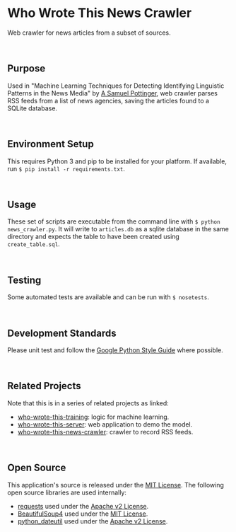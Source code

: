 Who Wrote This News Crawler
====================================================================================================
Web crawler for news articles from a subset of sources.

<br>

Purpose
----------------------------------------------------------------------------------------------------
Used in "Machine Learning Techniques for Detecting Identifying Linguistic Patterns in the News Media" by [A Samuel Pottinger](https://gleap.org), web crawler parses RSS feeds from a list of news agencies, saving the articles found to a SQLite database.

<br>

Environment Setup
----------------------------------------------------------------------------------------------------
This requires Python 3 and pip to be installed for your platform. If available, run `$ pip install -r requirements.txt`.

<br>

Usage
----------------------------------------------------------------------------------------------------
These set of scripts are executable from the command line with `$ python news_crawler.py`. It will write to `articles.db` as a sqlite database in the same directory and expects the table to have been created using `create_table.sql`.

<br>

Testing
----------------------------------------------------------------------------------------------------
Some automated tests are available and can be run with `$ nosetests`.

<br>

Development Standards
----------------------------------------------------------------------------------------------------
Please unit test and follow the [Google Python Style Guide](http://google.github.io/styleguide/pyguide.html) where possible.

<br>

Related Projects
----------------------------------------------------------------------------------------------------
Note that this is in a series of related projects as linked:

 - [who-wrote-this-training](https://github.com/datadrivenempathy/who-wrote-this-training): logic for machine learning.
 - [who-wrote-this-server](https://github.com/datadrivenempathy/who-wrote-this-server): web application to demo the model.
 - [who-wrote-this-news-crawler](https://github.com/datadrivenempathy/who-wrote-this-news-crawler): crawler to record RSS feeds.

<br>

Open Source
----------------------------------------------------------------------------------------------------
This application's source is released under the [MIT License](https://opensource.org/licenses/MIT). The following open source libraries are used internally:

 - [requests](https://2.python-requests.org/en/master/) used under the [Apache v2 License](https://2.python-requests.org/en/master/user/intro/#apache2-license).
 - [BeautifulSoup4](https://www.crummy.com/software/BeautifulSoup/) used under the [MIT License](https://code.launchpad.net/beautifulsoup).
 - [python_dateutil](https://dateutil.readthedocs.io/en/stable/) used under the [Apache v2 License](https://github.com/dateutil/dateutil/blob/master/LICENSE).
